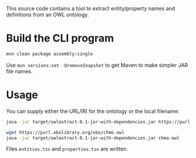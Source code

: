 This source code contains a tool to extract entity/property names and definitions from an OWL ontology.

# Build the CLI program

```sh
mvn clean package assembly:single
```

Use `mvn versions:set -DremoveSnapshot` to get Maven to make simpler JAR file names.

# Usage
You can supply either the URL/IRI for the ontology or the local filename:

```sh
java -jar target/owlextract-0.1-jar-with-dependencies.jar https://purl.obolibrary.org/obo/chmo.owl
```

```sh
wget https://purl.obolibrary.org/obo/chmo.owl
java -jar target/owlextract-0.1-jar-with-dependencies.jar chmo.owl
```

Files `entities.tsv` and `properties.tsv` are written.
